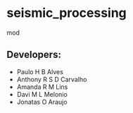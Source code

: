 # seismic_processing

mod

## Developers:

- Paulo H B Alves
- Anthony R S D Carvalho
- Amanda R M Lins
- Davi M L Melonio
- Jonatas O Araujo
